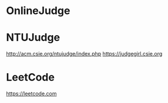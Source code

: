 # OnlineJudge

# NTUJudge
http://acm.csie.org/ntujudge/index.php
https://judgegirl.csie.org

# LeetCode
https://leetcode.com